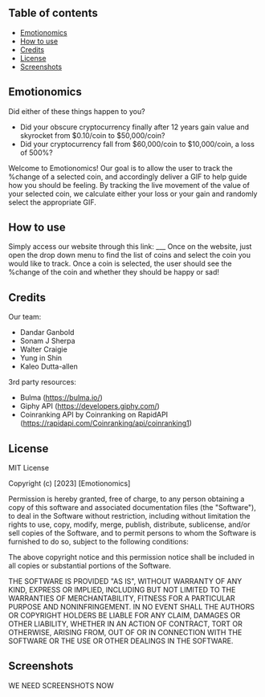 ## Table of contents
* [Emotionomics](#emotionomics)
* [How to use](#how-to-use)
* [Credits](#credits)
* [License](#license)
* [Screenshots](#screenshots)

## Emotionomics

Did either of these things happen to you?
* Did your obscure cryptocurrency finally after 12 years gain value and skyrocket from $0.10/coin to $50,000/coin?
* Did your cryptocurrency fall from $60,000/coin to $10,000/coin, a loss of 500%?

Welcome to Emotionomics!
Our goal is to allow the user to track the %change of a selected coin, and accordingly deliver a GIF to help guide how you should be feeling.
By tracking the live movement of the value of your selected coin, we calculate either your loss or your gain and randomly select the appropriate GIF.

## How to use 

Simply access our website through this link: ___ 
Once on the website, just open the drop down menu to find the list of coins and select the coin you would like to track. 
Once a coin is selected, the user should see the %change of the coin and whether they should be happy or sad!

## Credits

Our team:
* Dandar Ganbold
* Sonam J Sherpa
* Walter Craigie
* Yung in Shin
* Kaleo Dutta-allen

3rd party resources:
* Bulma (https://bulma.io/)
* Giphy API (https://developers.giphy.com/)
* Coinranking API by Coinranking on RapidAPI (https://rapidapi.com/Coinranking/api/coinranking1)

## License

MIT License

Copyright (c) [2023] [Emotionomics]

Permission is hereby granted, free of charge, to any person obtaining a copy
of this software and associated documentation files (the "Software"), to deal
in the Software without restriction, including without limitation the rights
to use, copy, modify, merge, publish, distribute, sublicense, and/or sell
copies of the Software, and to permit persons to whom the Software is
furnished to do so, subject to the following conditions:

The above copyright notice and this permission notice shall be included in all
copies or substantial portions of the Software.

THE SOFTWARE IS PROVIDED "AS IS", WITHOUT WARRANTY OF ANY KIND, EXPRESS OR
IMPLIED, INCLUDING BUT NOT LIMITED TO THE WARRANTIES OF MERCHANTABILITY,
FITNESS FOR A PARTICULAR PURPOSE AND NONINFRINGEMENT. IN NO EVENT SHALL THE
AUTHORS OR COPYRIGHT HOLDERS BE LIABLE FOR ANY CLAIM, DAMAGES OR OTHER
LIABILITY, WHETHER IN AN ACTION OF CONTRACT, TORT OR OTHERWISE, ARISING FROM,
OUT OF OR IN CONNECTION WITH THE SOFTWARE OR THE USE OR OTHER DEALINGS IN THE
SOFTWARE.

## Screenshots

WE NEED SCREENSHOTS NOW
